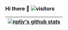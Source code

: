 ### Hi there 👋 ![visitors](https://visitor-badge.glitch.me/badge?page_id=npljy.npljy&left_color=green&right_color=red)
|[![npljy's github stats](https://github-readme-stats.vercel.app/api?username=npljy)](https://github.com/npljy)|
|--|
